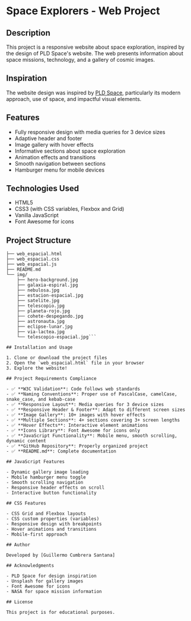 # Space Explorers - Web Project

## Description

This project is a responsive website about space exploration, inspired by the design of PLD Space's website. The web presents information about space missions, technology, and a gallery of cosmic images.

## Inspiration

The website design was inspired by [PLD Space](https://www.pldspace.com/es/), particularly its modern approach, use of space, and impactful visual elements.

## Features

- Fully responsive design with media queries for 3 device sizes
- Adaptive header and footer
- Image gallery with hover effects
- Informative sections about space exploration
- Animation effects and transitions
- Smooth navigation between sections
- Hamburger menu for mobile devices

## Technologies Used

- HTML5
- CSS3 (with CSS variables, Flexbox and Grid)
- Vanilla JavaScript
- Font Awesome for icons

## Project Structure
```space-explorers/
├── web_espacial.html
├── web_espacial.css
├── web_espacial.js
├── README.md
└── img/
    ├── hero-background.jpg
    ├── galaxia-espiral.jpg
    ├── nebulosa.jpg
    ├── estacion-espacial.jpg
    ├── satelite.jpg
    ├── telescopio.jpg
    ├── planeta-rojo.jpg
    ├── cohete-despegando.jpg
    ├── astronauta.jpg
    ├── eclipse-lunar.jpg
    ├── via-lactea.jpg
    └── telescopio-espacial.jpg```

## Installation and Usage

1. Clone or download the project files
2. Open the `web_espacial.html` file in your browser
3. Explore the website!

## Project Requirements Compliance

- ✅ **W3C Validation**: Code follows web standards
- ✅ **Naming Conventions**: Proper use of PascalCase, camelCase, snake_case, and kebab-case
- ✅ **Responsive Layout**: Media queries for 3 device sizes
- ✅ **Responsive Header & Footer**: Adapt to different screen sizes
- ✅ **Image Gallery**: 10+ images with hover effects
- ✅ **Multiple Sections**: 4+ sections covering 3+ screen lengths
- ✅ **Hover Effects**: Interactive element animations
- ✅ **Icons Library**: Font Awesome for icons only
- ✅ **JavaScript Functionality**: Mobile menu, smooth scrolling, dynamic content
- ✅ **GitHub Repository**: Properly organized project
- ✅ **README.md**: Complete documentation

## JavaScript Features

- Dynamic gallery image loading
- Mobile hamburger menu toggle
- Smooth scrolling navigation
- Responsive header effects on scroll
- Interactive button functionality

## CSS Features

- CSS Grid and Flexbox layouts
- CSS custom properties (variables)
- Responsive design with breakpoints
- Hover animations and transitions
- Mobile-first approach

## Author

Developed by [Guillermo Cumbrera Santana]

## Acknowledgments

- PLD Space for design inspiration
- Unsplash for gallery images
- Font Awesome for icons
- NASA for space mission information

## License

This project is for educational purposes.
